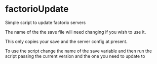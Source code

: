 # factorioUpdate
Simple script to update factorio servers

The name of the the save file will need changing if you wish to use it.

This only copies your save and the server config at present.

To use the script change the name of the save variable and then run the script passing the current version and the one you need to update to
